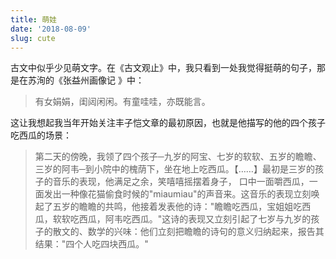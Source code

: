 ```yaml
---
title: 萌娃
date: '2018-08-09'
slug: cute
---
```


古文中似乎少见萌文字。在《古文观止》中，我只看到一处我觉得挺萌的句子，那是在苏洵的《张益州画像记
》中：

> 有女娟娟，闺闼闲闲。有童哇哇，亦既能言。

这让我想起我当年开始关注丰子恺文章的最初原因，也就是他描写的他的四个孩子吃西瓜的场景：

> 第二天的傍晚，我领了四个孩子─九岁的阿宝、七岁的软软、五岁的瞻瞻、三岁的阿韦─到小院中的槐荫下，坐在地上吃西瓜。【……】最初是三岁的孩子的音乐的表现，他满足之余，笑嘻嘻摇摆着身子， 口中一面嚼西瓜，一面发出一种像花猫偷食时候的"miaumiau"的声音来。这音乐的表现立刻唤起了五岁的瞻瞻的共鸣，他接着发表他的诗："瞻瞻吃西瓜，宝姐姐吃西瓜，软软吃西瓜，阿韦吃西瓜。"这诗的表现又立刻引起了七岁与九岁的孩子的散文的、数学的兴味：他们立刻把瞻瞻的诗句的意义归纳起来，报告其结果："四个人吃四块西瓜。"
